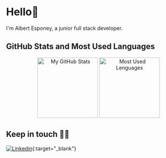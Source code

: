 # Hello👋

I'm Albert Esponey, a junior full stack developer.

## GitHub Stats and Most Used Languages
<div align="center">
  <picture>
    <source
      srcset="https://github-readme-stats.vercel.app/api?username=AlbertEsponey4&show_icons=true&count_private=true&locale=es&custom_title=My%20GitHub%20Stats&theme=github_dark"
      media="(prefers-color-scheme: dark)"
    />
    <source
      srcset="https://github-readme-stats.vercel.app/api?username=AlbertEsponey4&show_icons=true&count_private=true&locale=es&custom_title=My%20GitHub%20Stats&theme=default"
      media="(prefers-color-scheme: light), (prefers-color-scheme: no-preference)"
    />
    <img height="165em" src="https://github-readme-stats.vercel.app/api?username=AlbertEsponey4&show_icons=true" alt="My GitHub Stats"/>
  </picture>
  
  <picture>
    <source
      srcset="https://github-readme-stats.vercel.app/api/top-langs/?username=AlbertEsponey4&layout=compact&langs_count=10&theme=github_dark"
      media="(prefers-color-scheme: dark)"
    />
    <source
      srcset="https://github-readme-stats.vercel.app/api/top-langs/?username=AlbertEsponey4&layout=compact&langs_count=10&theme=default"
      media="(prefers-color-scheme: light), (prefers-color-scheme: no-preference)"
    />
    <img height="165em" src="https://github-readme-stats.vercel.app/api/top-langs/?username=AlbertEsponey4&layout=compact&langs_count=10" alt="Most Used Lenguages"/>
  </picture>
</div>

## Keep in touch 👨‍💻
[![Linkedin](https://img.shields.io/badge/LinkedIn-0077B5?style=for-the-badge&logo=linkedin&logoColor=white)](https://www.linkedin.com/in/albert-esponey/){:target="_blank"}


<!--
**AlbertEsponey4/AlbertEsponey4** is a ✨ _special_ ✨ repository because its `README.md` (this file) appears on your GitHub profile.

Here are some ideas to get you started:

- 🔭 I’m currently working on ...
- 🌱 I’m currently learning ...
- 👯 I’m looking to collaborate on ...
- 🤔 I’m looking for help with ...
- 💬 Ask me about ...
- 📫 How to reach me: ...
- 😄 Pronouns: ...
- ⚡ Fun fact: ...
-->
